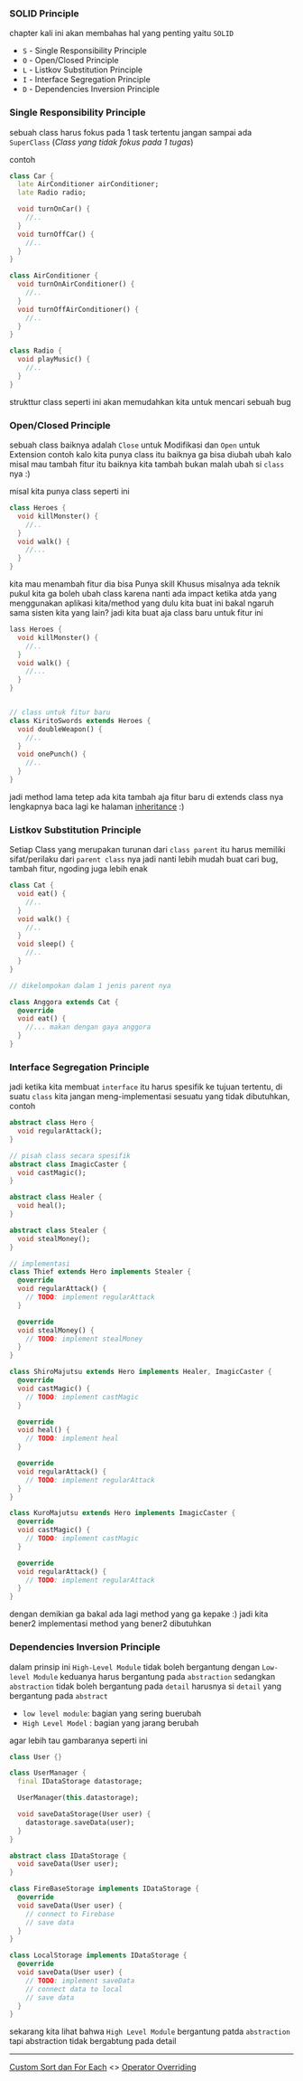 ### SOLID Principle

chapter kali ini akan membahas hal yang penting yaitu `SOLID`

* `S` - Single Responsibility Principle
* `O` - Open/Closed Principle
* `L` - Listkov Substitution Principle
* `I` - Interface Segregation Principle
* `D` - Dependencies Inversion Principle

### Single Responsibility Principle

sebuah class harus fokus pada 1 task tertentu jangan sampai ada `SuperClass` (*Class yang tidak fokus pada 1 tugas*)

contoh

```dart
class Car {
  late AirConditioner airConditioner;
  late Radio radio;

  void turnOnCar() {
    //..
  }
  void turnOffCar() {
    //..
  }
}

class AirConditioner {
  void turnOnAirConditioner() {
    //..
  }
  void turnOffAirConditioner() {
    //..
  }
}

class Radio {
  void playMusic() {
    //..
  }
}
```

strukttur class seperti ini akan memudahkan kita untuk mencari sebuah bug

### Open/Closed Principle

sebuah class baiknya adalah `Close` untuk Modifikasi dan `Open` untuk Extension contoh
kalo kita punya class itu baiknya ga bisa diubah ubah kalo misal mau tambah fitur itu baiknya kita tambah bukan malah ubah si `class` nya :)

misal kita punya class seperti ini

```dart
class Heroes {
  void killMonster() {
    //..
  }
  void walk() {
    //...
  }
}

```

kita mau menambah fitur dia bisa Punya skill Khusus misalnya ada teknik pukul kita ga boleh ubah class
karena nanti ada impact ketika atda yang menggunakan aplikasi kita/method yang dulu kita buat
ini bakal ngaruh sama sisten kita yang lain? jadi kita buat aja class baru untuk fitur ini

```dart
lass Heroes {
  void killMonster() {
    //..
  }
  void walk() {
    //...
  }
}


// class untuk fitur baru
class KiritoSwords extends Heroes {
  void doubleWeapon() {
    //..
  }
  void onePunch() {
    //..
  }
}
```

jadi method lama tetep ada kita tambah aja fitur baru di extends class nya lengkapnya baca lagi ke halaman [inheritance](../inherit/README.md) :)

### Listkov Substitution Principle

Setiap Class yang merupakan turunan dari `class parent` itu harus memiliki sifat/perilaku dari `parent class` nya jadi nanti lebih  mudah buat cari bug, tambah fitur, ngoding juga lebih enak

```dart
class Cat {
  void eat() {
    //..
  }
  void walk() {
    //..
  }
  void sleep() {
    //..
  }
}

// dikelompokan dalam 1 jenis parent nya

class Anggora extends Cat {
  @override
  void eat() {
    //... makan dengan gaya anggora
  }
}
```

### Interface Segregation Principle

jadi ketika kita membuat `interface` itu harus spesifik ke tujuan tertentu, di suatu `class` kita jangan meng-implementasi
sesuatu yang tidak dibutuhkan, contoh


```dart
abstract class Hero {
  void regularAttack();
}

// pisah class secara spesifik
abstract class ImagicCaster {
  void castMagic();
}

abstract class Healer {
  void heal();
}

abstract class Stealer {
  void stealMoney();
}

// implementasi
class Thief extends Hero implements Stealer {
  @override
  void regularAttack() {
    // TODO: implement regularAttack
  }

  @override
  void stealMoney() {
    // TODO: implement stealMoney
  }
}

class ShiroMajutsu extends Hero implements Healer, ImagicCaster {
  @override
  void castMagic() {
    // TODO: implement castMagic
  }

  @override
  void heal() {
    // TODO: implement heal
  }

  @override
  void regularAttack() {
    // TODO: implement regularAttack
  }
}

class KuroMajutsu extends Hero implements ImagicCaster {
  @override
  void castMagic() {
    // TODO: implement castMagic
  }

  @override
  void regularAttack() {
    // TODO: implement regularAttack
  }
}
```

dengan demikian ga bakal ada lagi method yang ga kepake :) jadi kita bener2 implementasi method yang bener2 dibutuhkan

### Dependencies Inversion Principle

dalam prinsip ini `High-Level Module` tidak boleh bergantung dengan `Low-level Module` keduanya harus bergantung pada `abstraction`
sedangkan `abstraction` tidak boleh bergantung pada `detail` harusnya si `detail` yang bergantung pada `abstract`

* `low level module`: bagian yang sering buerubah
* `High Level Model` : bagian yang jarang berubah

agar lebih tau gambaranya seperti ini

```dart
class User {}

class UserManager {
  final IDataStorage datastorage;

  UserManager(this.datastorage);

  void saveDataStorage(User user) {
    datastorage.saveData(user);
  }
}

abstract class IDataStorage {
  void saveData(User user);
}

class FireBaseStorage implements IDataStorage {
  @override
  void saveData(User user) {
    // connect to Firebase
    // save data
  }
}

class LocalStorage implements IDataStorage {
  @override
  void saveData(User user) {
    // TODO: implement saveData
    // connect data to local
    // save data
  }
}
```

sekarang kita lihat bahwa `High Level Module` bergantung patda `abstraction` tapi abstraction tidak bergabtung pada detail

---

[Custom Sort dan For Each](../custom_sort/README.md) <> [Operator Overriding]()